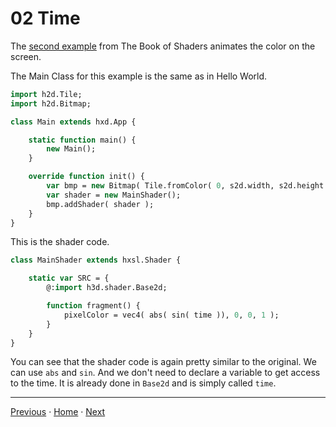 
# 02 Time

The [second example](https://thebookofshaders.com/03/) from The Book of Shaders animates the color on the screen.

The Main Class for this example is the same as in Hello World.

```haxe
import h2d.Tile;
import h2d.Bitmap;

class Main extends hxd.App {

	static function main() {
		new Main();
	}

	override function init() {
		var bmp = new Bitmap( Tile.fromColor( 0, s2d.width, s2d.height ), s2d );
		var shader = new MainShader();
		bmp.addShader( shader );
	}
}
```

This is the shader code.

```haxe
class MainShader extends hxsl.Shader {

	static var SRC = {
		@:import h3d.shader.Base2d;

		function fragment() {
			pixelColor = vec4( abs( sin( time )), 0, 0, 1 );
		}
	}
}
```

You can see that the shader code is again pretty similar to the original. We can use ```abs``` and ```sin```. And we don't need to declare a variable to get access to the time. It is already done in ```Base2d``` and is simply called ```time```.

___

[Previous](01_hello_world.md) ·  [Home](hxsl.md) · [Next](03_frag_coord.md)
